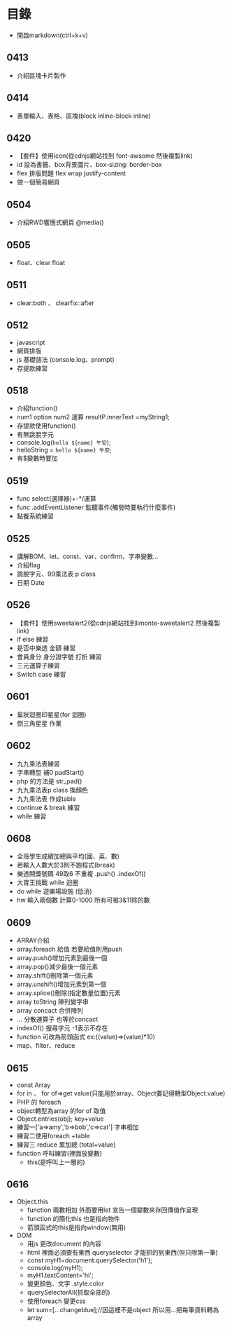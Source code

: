 # 目錄
* 開啟markdown(ctrl+k+v)

## 0413  
* 介紹區塊卡片製作 
##
## 0414  
* 表單輸入、表格、區塊(block inline-block inline)
##
## 0420
* 【套件】使用icon(從cdnjs網站找到 font-awsome 然後複製link)
* id 設為書籤、box背景圖片、box-sizing: border-box
* flex 排版問題  flex wrap  justify-content
* 做一個簡易網頁
##
## 0504  
* 介紹RWD響應式網頁  @media()
##
## 0505  
* float、clear float
##
## 0511  
* clear:both 、 clearfix::after
##
## 0512  
* javascript
* 網頁排版
* js  基礎語法  (console.log、prompt)
* 存提款練習
##
## 0518
* 介紹function()
* num1  option  num2  運算  resultP.innerText =myString1;
* 存提款使用function()
* 有無跳脫字元
* console.log(`hello ${name} 午安`);
* helloString = `hello ${name} 午安`;
* 有$變數時要加` `
##
## 0519
* func select(選擇器)+-*/運算
* func   .addEventListener 監聽事件(觸發時要執行什麼事件)
* 點餐系統練習
## 0525
* 講解BOM、let、const、var、confirm、字串變數...
* 介紹flag
* 跳脫字元、99乘法表 p class
* 日期 Date
## 0526
* 【套件】使用sweetalert2(從cdnjs網站找到limonte-sweetalert2 然後複製link)
* if else  練習
* 是否中樂透 金額 練習
* 會員身分  身分證字號 打折 練習
* 三元運算子練習
* Switch case 練習
## 0601
* 巢狀迴圈印星星(for 迴圈)
* 倒三角星星  作業
## 0602
* 九九乘法表練習
* 字串轉型  補0  padStart()
* php  的方法是 str_pad()
* 九九乘法表p class 換顏色
* 九九乘法表 作成table
* continue & break 練習
* while 練習
## 0608
* 全班學生成績加總與平均(國、英、數)
* 若輸入人數大於3則不跑程式(break)
* 樂透開獎號碼 49取6 不重複 .push() .indexOf()
* 大胃王挑戰 while 迴圈
* do while 遊樂場設施 (低消)
* hw 輸入兩個數 計算0-1000 所有可被3&11除的數
## 0609
* ARRAY介紹
* array.foreach 給值  若要給值則用push
* array.push()增加元素到最後一個
* array.pop()減少最後一個元素
* array.shift()刪除第一個元素
* array.unshift()增加元素到第一個
* array.splice()刪除(指定數量位置)元素
* array toString  陣列變字串
* array concact 合併陣列
* ... 分散運算子  也等於concact
* indexOf() 搜尋字元  -1表示不存在
* function 可改為箭頭函式  ex:((value)=>(value)*10)
* map、filter、reduce
## 0615
* const Array
* for in 、 for of=>get value(只能用於array、Object要記得轉型Object.value)
* PHP 的 foreach
* object轉型為array 的for of 取值
* Object.entries(obj); key+value
* 練習一['a=>amy','b=>bob','c=>cat'] 字串相加
* 練習二使用foreach  +table
* 練習三 reduce 累加總 (total+value)
* function 呼叫練習(裡面放變數)
  * this(是呼叫上一層的)
## 0616
* Object.this
  * function 兩數相加 外面要用let 宣告一個變數來存回傳值作呈現
  * function 的簡化this 也是指向物件
  * 箭頭函式的this是指向window(無用)
* DOM
  * 用js  更改document 的內容
  * html 裡面必須要有東西 queryselector  才能抓的到東西(但只限第一筆)
  * const myH1=document.querySelector('h1');
  * console.log(myH1);
  * myH1.textContent='hi';
  * 變更顏色、文字   .style.color
  * querySelectorAll(抓取全部的)
  * 使用foreach 變更css
  * let sum=[...changeblue];//因這裡不是object 所以用...把每筆資料轉為array